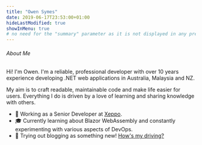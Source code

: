 ```yaml
---
title: "Owen Symes"
date: 2019-06-17T23:53:00+01:00
hideLastModified: true
showInMenu: true
# no need for the "summary" parameter as it is not displayed in any previews
---
```


###### About Me
Hi! I'm Owen.
I'm a reliable, professional developer with over 10 years experience developing .NET web applications in Australia, Malaysia and NZ. 

My aim is to craft readable, maintainable code and make life easier for users. Everything I do is driven by a love of learning and sharing knowledge with others.

- 💼 Working as a Senior Developer at [Xeppo](https://www.xeppo.com.au).
- 🎓 Currently learning about Blazor WebAssembly and constantly experimenting with various aspects of DevOps.
- 📝 Trying out blogging as something new! [How's my driving?](/posts)